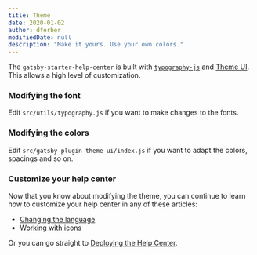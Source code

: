 ```yaml
---
title: Theme
date: 2020-01-02
author: dferber
modifiedDate: null
description: "Make it yours. Use your own colors."
---
```


The `gatsby-starter-help-center` is built with [`typography-js`](https://www.gatsbyjs.org/docs/typography-js/) and [Theme UI](https://theme-ui.com/packages/gatsby-plugin/). This allows a high level of customization.

### Modifying the font

Edit `src/utils/typography.js` if you want to make changes to the fonts.

### Modifying the colors

Edit `src/gatsby-plugin-theme-ui/index.js` if you want to adapt the colors, spacings and so on.

### Customize your help center

Now that you know about modifying the theme, you can continue to learn how to customize your help center in any of these articles:

- [Changing the language](/articles/customizing-locale)
- [Working with icons](/articles/customizing-icons)

Or you can go straight to [Deploying the Help Center](/articles/deploy).
